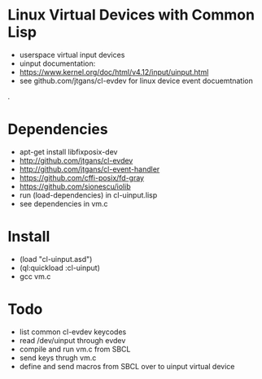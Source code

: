 # Linux Virtual Devices with Common Lisp
* userspace virtual input devices
* uinput documentation:
* https://www.kernel.org/doc/html/v4.12/input/uinput.html
* see github.com/jtgans/cl-evdev for linux device event docuemtnation

.
# Dependencies
* apt-get install libfixposix-dev
* http://github.com/jtgans/cl-evdev
* http://github.com/jtgans/cl-event-handler
* https://github.com/cffi-posix/fd-gray
* https://github.com/sionescu/iolib
* run (load-dependencies) in cl-uinput.lisp
* see dependencies in vm.c

# Install
* (load "cl-uinput.asd")
* (ql:quickload :cl-uinput)
* gcc vm.c

# Todo
* list common cl-evdev keycodes
* read /dev/uinput through evdev
* compile and run vm.c from SBCL
* send keys thrugh vm.c
* define and send macros from SBCL over to uinput virtual device
